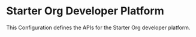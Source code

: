 # Starter Org Developer Platform

This Configuration defines the APIs for the Starter Org developer platform.
